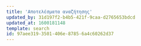 ```yaml
---
title: 'Αποτελέσματα αναζήτησης'
updated_by: 31d197f2-b4b5-421f-9caa-d2765653bdcd
updated_at: 1600181148
template: search
id: 97aee319-3501-406e-8785-6a4c60262d37
---
```

